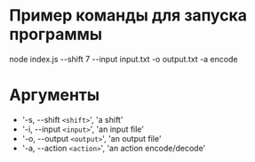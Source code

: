 # Пример команды для запуска программы
node index.js --shift 7 --input input.txt -o output.txt -a encode

# Аргументы
* '-s, --shift `<shift>`', 'a shift'
* '-i, --input `<input>`', 'an input file'
* '-o, --output `<output>`', 'an output file'
* '-a, --action `<action>`', 'an action encode/decode'